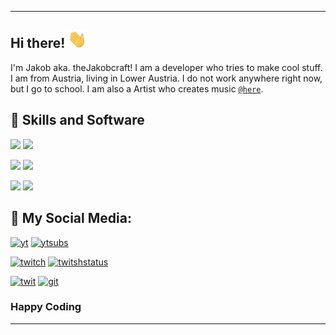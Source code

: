 ***

## Hi there! <img src="https://github.com/jkampich1411/jkampich1411/blob/main/gif/wave.gif" width="30px">
I'm Jakob aka. theJakobcraft! I am a developer who tries to make cool stuff. I am from Austria, living in Lower Austria. I do not work anywhere right now, but I go to school. I am also a Artist who creates music [`@here`](https://open.spotify.com/artist/4HrpPCrSX7RWy5MOxSvHzy).

## 🔧 Skills and Software
[![](https://img.shields.io/badge/OS-Windows-informational?style=for-the-badge&logo=windows&logoColor=white&color=blue)](https://thejakobcraft.xyz)
[![](https://img.shields.io/badge/OS-Linux-informational?style=for-the-badge&logo=linux&logoColor=white&color=yellowgreen)](https://thejakobcraft.xyz)

[![](https://img.shields.io/badge/Editor-Visual_Studio_Code-informational?style=for-the-badge&logo=visual-studio-code&logoColor=white&color=blueviolet)](https://thejakobcraft.xyz)
[![](https://img.shields.io/badge/Code-JavaScript-informational?style=for-the-badge&logo=javascript&logoColor=white&color=yellow)](https://thejakobcraft.xyz)

[![](https://img.shields.io/badge/Shell-Bash-informational?style=for-the-badge&logo=gnu-bash&logoColor=white&color=success)](https://thejakobcraft.xyz)
[![](https://img.shields.io/badge/Shell-CMD-informational?style=for-the-badge&logo=gnu-bash&logoColor=white&color=blueviolet)](https://thejakobcraft.xyz)

## 📱 My Social Media:
[![yt](https://img.shields.io/badge/youtube-%23EE4831.svg?&style=for-the-badge&logo=youtube&logoColor=white)](https://youtube.com/thejakobcraft)
[![ytsubs](https://img.shields.io/youtube/channel/subscribers/UCByPPfZxufy_-vBIDzhnYVg?logo=youtube&style=for-the-badge)](https://youtube.com/thejakobcraft)

[![twitch](https://img.shields.io/badge/twitch-%2300acee.svg?&style=for-the-badge&logo=twitch&logoColor=white)](https://twitch.tv/thejakobcrafttv)
[![twitshstatus](https://img.shields.io/twitch/status/thejakobcraft?logo=twitch&style=for-the-badge)](https://twitch.tv/thejakobcrafttv)

[![twit](https://img.shields.io/badge/twitter-%2300acee.svg?&style=for-the-badge&logo=twitter&logoColor=white)](https://twitter.com/thejakobcraft)
[![git](https://img.shields.io/badge/github-%2324292e.svg?&style=for-the-badge&logo=github&logoColor=white)](https://github.com/thejakobcraft)

### Happy Coding
***

<!--
**jkampich1411/jkampich1411** is a ✨ _special_ ✨ repository because its `README.md` (this file) appears on your GitHub profile.
-->
